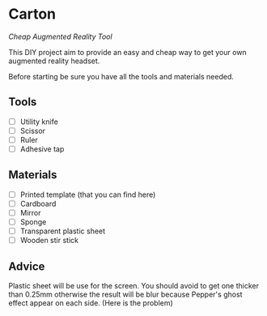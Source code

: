 # Carton
_Cheap Augmented Reality Tool_

This DIY project aim to provide an easy and cheap way to get your own augmented reality headset.

Before starting be sure you have all the tools and materials needed.

## Tools
- [ ] Utility knife
- [ ] Scissor
- [ ] Ruler
- [ ] Adhesive tap

## Materials
- [ ] Printed template (that you can find here)
- [ ] Cardboard
- [ ] Mirror
- [ ] Sponge
- [ ] Transparent plastic sheet
- [ ] Wooden stir stick

## Advice
Plastic sheet will be use for the screen. You should avoid to get one thicker than 0.25mm otherwise the result will be blur because Pepper's ghost effect appear on each side. (Here is the problem)

